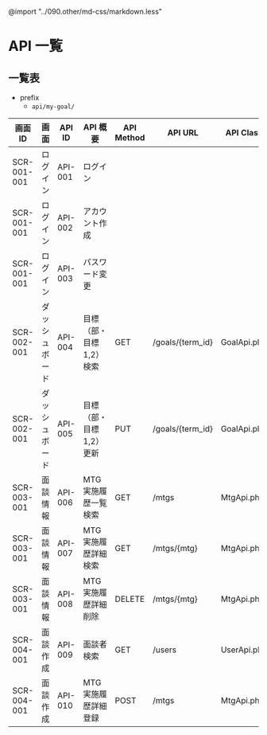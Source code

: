 @import "../090.other/md-css/markdown.less"

# API 一覧

## 一覧表

- prefix
  - `api/my-goal/`

| 画面 ID     | 画面           | API ID  | API 概要                 | API Method | API URL          | API Class   | API Action |
| ----------- | -------------- | ------- | ------------------------ | ---------- | ---------------- | ----------- | ---------- |
| SCR-001-001 | ログイン       | API-001 | ログイン                 |            |                  |             |            |
| SCR-001-001 | ログイン       | API-002 | アカウント作成           |            |                  |             |            |
| SCR-001-001 | ログイン       | API-003 | パスワード変更           |            |                  |             |            |
| SCR-002-001 | ダッシュボード | API-004 | 目標（部・目標 1,2）検索 | GET        | /goals/{term_id} | GoalApi.php | index      |
| SCR-002-001 | ダッシュボード | API-005 | 目標（部・目標 1,2）更新 | PUT        | /goals/{term_id} | GoalApi.php | update     |
| SCR-003-001 | 面談情報       | API-006 | MTG 実施履歴一覧検索     | GET        | /mtgs            | MtgApi.php  | index      |
| SCR-003-001 | 面談情報       | API-007 | MTG 実施履歴詳細検索     | GET        | /mtgs/{mtg}      | MtgApi.php  | show       |
| SCR-003-001 | 面談情報       | API-008 | MTG 実施履歴詳細削除     | DELETE     | /mtgs/{mtg}      | MtgApi.php  | destroy    |
| SCR-004-001 | 面談作成       | API-009 | 面談者検索               | GET        | /users           | UserApi.php | index      |
| SCR-004-001 | 面談作成       | API-010 | MTG 実施履歴詳細登録     | POST       | /mtgs            | MtgApi.php  | create     |
